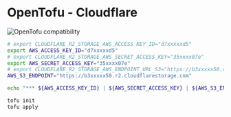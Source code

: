 # OpenTofu - Cloudflare

![OpenTofu compatibility](https://img.shields.io/badge/OpenTofu-Compatible-FFDA18?logo=opentofu&logoColor=white)

```bash
# export CLOUDFLARE_R2_STORAGE_AWS_ACCESS_KEY_ID="d7xxxxxd5"
export AWS_ACCESS_KEY_ID="d7xxxxxd5"
# export CLOUDFLARE_R2_STORAGE_AWS_SECRET_ACCESS_KEY="35xxxx07e"
export AWS_SECRET_ACCESS_KEY="35xxxx07e"
# export CLOUDFLARE_R2_STORAGE_AWS_ENDPOINT_URL_S3="https://b3xxxxx50.r2.cloudflarestorage.com"
AWS_S3_ENDPOINT="https://b3xxxxx50.r2.cloudflarestorage.com"

echo "*** ${AWS_ACCESS_KEY_ID} | ${AWS_SECRET_ACCESS_KEY} | ${AWS_S3_ENDPOINT}"

tofu init
tofu apply
```
